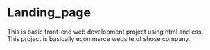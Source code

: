 # Landing_page
This is basic front-end web development project using html and css.<br>
This project is basically ecommerce website of shose company.
